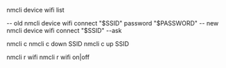 nmcli device wifi list

-- old
nmcli device wifi connect "$SSID" password "$PASSWORD"
-- new
nmcli device wifi connect "$SSID" --ask

nmcli c
nmcli c down SSID
nmcli c up SSID


nmcli r wifi 
nmcli r wifi on|off
